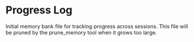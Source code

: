 # Progress Log

Initial memory bank file for tracking progress across sessions.
This file will be pruned by the prune_memory tool when it grows too large.